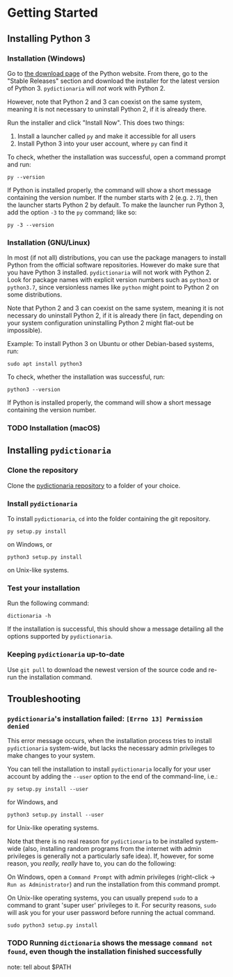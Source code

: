 Getting Started
===============


Installing Python 3
-------------------

### Installation (Windows)

Go to [the download page](https://www.python.org/downloads/windows/) of the
Python website.  From there, go to the "Stable Releases" section and download
the installer for the latest version of Python 3.  `pydictionaria` will *not*
work with Python 2.

However, note that Python 2 and 3 can coexist on the same system, meaning it is
not necessary to uninstall Python 2, if it is already there.

Run the installer and click "Install Now".  This does two things:

 1. Install a launcher called `py` and make it accessible for all users
 2. Install Python 3 into your user account, where `py` can find it

To check, whether the installation was successful, open a command prompt and
run:

    py --version

If Python is installed properly, the command will show a short message
containing the version number.  If the number starts with 2 (e.g. `2.7`), then
the launcher starts Python 2 by default.  To make the launcher run Python 3, add
the option `-3` to the `py` command; like so:

    py -3 --version

### Installation (GNU/Linux)

In most (if not all) distributions, you can use the package managers to install
Python from the official software repositories.  However do make sure that you
have Python 3 installed.  `pydictionaria` will not work with Python 2.  Look for
package names with explicit version numbers such as `python3` or `python3.7`,
since versionless names like `python` might point to Python 2 on some
distributions.

Note that Python 2 and 3 can coexist on the same system, meaning it is not
necessary do uninstall Python 2, if it is already there (in fact, depending on
your system configuration uninstalling Python 2 might flat-out be impossible).

Example:  To install Python 3 on Ubuntu or other Debian-based systems, run:

    sudo apt install python3

To check, whether the installation was successful, run:

    python3 --version

If Python is installed properly, the command will show a short message
containing the version number.

### TODO Installation (macOS)


Installing `pydictionaria`
--------------------------

### Clone the repository

Clone the [pydictionaria repository](https://github.com/dictionaria/pydictionaria)
to a folder of your choice.

### Install `pydictionaria`

To install `pydictionaria`, `cd` into the folder containing the git repository.

    py setup.py install

on Windows, or

    python3 setup.py install

on Unix-like systems.

### Test your installation

Run the following command:

    dictionaria -h

If the installation is successful, this should show a message detailing all the
options supported by `pydictionaria`.

### Keeping `pydictionaria` up-to-date

Use `git pull` to download the newest version of the source code and re-run the
installation command.


Troubleshooting
---------------

### `pydictionaria`'s installation failed: `[Errno 13] Permission denied`

This error message occurs, when the installation process tries to install
`pydictionaria` system-wide, but lacks the necessary admin privileges to make
changes to your system.

You can tell the installation to install `pydictionaria` locally for your user
account by adding the `--user` option to the end of the command-line, i.e.:

    py setup.py install --user

for Windows, and

    python3 setup.py install --user

for Unix-like operating systems.

Note that there is no real reason for `pydictionaria` to be installed
system-wide (also, installing random programs from the internet with admin
privileges is generally not a particularly safe idea).  If, however, for some
reason, you *really, really* have to, you can do the following:

On Windows, open a `Command Prompt` with admin privileges (right-click → `Run as
Administrator`) and run the installation from this command prompt.

On Unix-like operating systems, you can usually prepend `sudo` to a command to
grant 'super user' privileges to it.  For security reasons, `sudo` will ask you
for your user password before running the actual command.

    sudo python3 setup.py install

### TODO Running `dictionaria` shows the message `command not found`, even though the installation finished successfully

note: tell about $PATH
